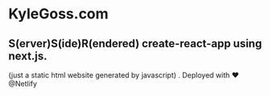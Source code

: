 # KyleGoss.com
## S(erver)S(ide)R(endered) create-react-app using next.js.
(just a static html website generated by javascript)
.
Deployed with ❤️ @Netlify